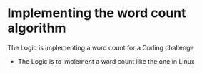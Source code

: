# Implementing the word count algorithm

The Logic is implementing a word count for a Coding challenge 



* The Logic is to implement a word count like the one in Linux
